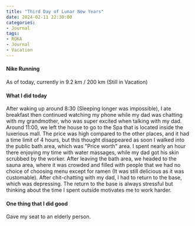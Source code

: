 ```yaml
---
title: "Third Day of Lunar New Years"
date: 2024-02-11 22:30:00
categories:
- Journal
tags:
- ROKA
- Journal
- Vacation
---
```


#### Nike Running
As of today, currently in 9.2 km / 200 km (Still in Vacation)


#### What I did today
After waking up around 8:30 (Sleeping longer was impossible), I ate breakfast then continued watching my phone while my dad was chatting with my grandmother, who was super excited when talking with my dad. Around 11:00, we left the house to go to the Spa that is located inside the luxerious mall. The price was high compared to the other places, and it had a time limit of 4 hours, but this thought disappeared as soon I walked into the public bath area, which was "Price worth" area. I spent nearly an hour there enjoying my time with water massages, while my dad got his skin scrubbed by the worker. After leaving the bath area, we headed to the sauna area, where it was crowded and filled with people that we had no choice of choosing menu except for ramen (It was still delicious as it was customable). After chit-chatting with my dad, I had to return to the base, which was depressing. The return to the base is always stressful but thinking about the time I spent outside motivates me to work harder.

#### One thing that I did good
Gave my seat to an elderly person.